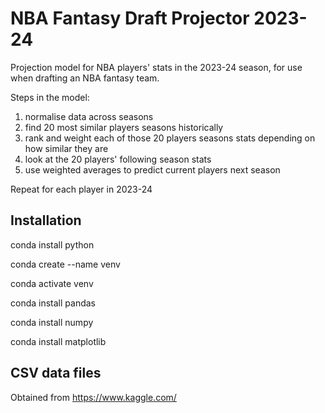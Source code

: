 # NBA Fantasy Draft Projector 2023-24
Projection model for NBA players' stats in the 2023-24 season, for use when drafting an NBA fantasy team.

Steps in the model:
1. normalise data across seasons
2. find 20 most similar players seasons historically
3. rank and weight each of those 20 players seasons stats depending on how similar they are
4. look at the 20 players' following season stats
5. use weighted averages to predict current players next season

Repeat for each player in 2023-24

## Installation
conda install python

conda create --name venv

conda activate venv

conda install pandas

conda install numpy

conda install matplotlib


## CSV data files
Obtained from https://www.kaggle.com/